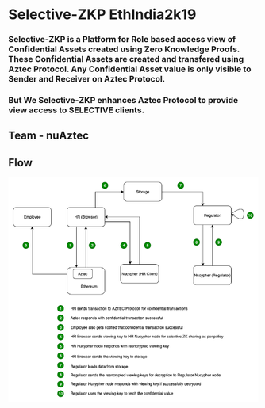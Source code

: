 # Selective-ZKP EthIndia2k19

### Selective-ZKP is a Platform for Role based access view of Confidential Assets created using Zero Knowledge Proofs. These Confidential Assets are created and transfered using Aztec Protocol. Any Confidential Asset value is only visible to Sender and Receiver on Aztec Protocol. 

### But We Selective-ZKP enhances Aztec Protocol to provide view access to SELECTIVE clients. 

## Team - nuAztec

## Flow
![Flow](Flow.png)
